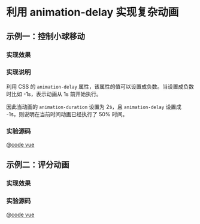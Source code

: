 # 利用 animation-delay 实现复杂动画

## 示例一：控制小球移动

### 实现效果

<animation-effects-animation-delay-ball-translate></animation-effects-animation-delay-ball-translate>

### 实现说明

利用 CSS 的 `animation-delay` 属性，该属性的值可以设置成负数。当设置成负数时比如 -1s，表示动画从 1s 前开始执行。

因此当动画的 `animation-duration` 设置为 2s，且 `animation-delay` 设置成 -1s，则说明在当前时间动画已经执行了 50% 时间。

### 实验源码

@[code vue](@components/animation-effects/animation-delay/ball-translate.vue)

## 示例二：评分动画

### 实现效果

<animation-effects-animation-delay-give-scores></animation-effects-animation-delay-give-scores>

### 实验源码

@[code vue](@components/animation-effects/animation-delay/give-scores.vue)
